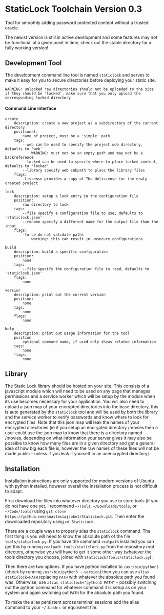 # StaticLock Toolchain Version 0.3

Tool for smoothly adding password protected content without a trusted oracle.

The newist version is still in active development and some features may not be functional at a given point in time, check out the stable directory for a fully working version!

## Development Tool

The development command line tool is named `staticlock` and serves to make it easy for you to secure directories before deploying your static site.

    WARNING: unlocked raw directories should not be uploaded to the site if they should be 'locked', make sure that you only upload the corresponding locked directory

#### Command Line Interface

    create
        description: create a new project as a subdirectory of the current directory
        positional:
            name of project, must be a 'simple' path
        tags:
            --web can be used to specify the project web directory, defaults to 'web'
                WARNING: must not be an empty path and may not be a backreference
            --locked can be used to specify where to place locked content, defaults to 'locked'
            --library specify web subpath to place the library files
        flags:
            -liscense provides a copy of The Unliscense for the newly created project
    
    lock
        description: setup a lock entry in the configuration file
        position:
            raw directory to lock
        tags:
            --file specify a configuration file to use, defaults to 'staticlock.json'
            --rename specify a different name for the output file than the input
        flags:
            -force do not validate paths
                warning: this can result in unsecure configurations

    build
        description: build a specific configuration
        position:
            none
        tags:
            --file specify the configuration file to read, defaults to 'staticlock.json'
        flags:
            none
    
    version
        description: print out the current version
        position:
            none
        tags:
            none
        flags:
            none
    
    help
        description: print out usage information for the tool
        position
            optional command name, if used only shows related information
        tags:
            none
        flags:
            none

## Library

The Static Lock library should be hosted on your site. This consists of a javascript module which will need to be used on any page that manages permissions and a service worker which will be setup by the module when its use becomes necessary for your application. You will also need to upload a json map of your encrypted directories into the base directory, this is auto generated by the `staticlock` tool and will be used by both the library and the service worker to verify passwords and know where to look for encrypted files. Note that this json map will leak the names of your encrypted directories (ie if you setup an encrypted directory /movies then a user could use the json map to know that there is a directory named /movies, depending on what information your server gives it may also be possible to know how many files are in a given directory and get a general idea of how big each file is, however the raw names of these files will not be made public - unless if you leak it yourself in an unencrypted directory).

## Installation 

Installation instructions are only supported for modern versions of Ubuntu with python installed, however overall the installation process is not difficult to adapt. 

First download the files into whatever directory you use to store tools (if you do not have one yet, I recommend `~/Tools`, `~/Downloads/tools`, or `~/Code/tools`) using `git clone https://github.com/anastasiajsokol/StaticLock.git`. Then enter the downloaded repository using `cd StaticLock`.

There are a couple ways to properly alias the `staticlock` command. The first thing is you will need to know the absolute path of the file `tools/staticlock.py`. If you have the command `realpath` installed you can get this by running `realpath tools/staticlock.py` from the repository root directory, otherwise you will have to get it some other way (whatever the tools directory you choose, joined with `StaticLock/tools/staticlock.py`).

Then there are two options. If you have python installed to `/usr/bin/python3` (check by running `/usr/bin/python3 --version`) then you can use `alias staticlock=PATH` replacing `PATH` with whatever the absolute path you found was. Otherwise, use `alias staticlock="python3 PATH"` - possibly switching out the python command for whatever command it is setup as on your system and again switching out `PATH` for the absolute path you found.

To make the alias persistent across terminal sessions add the alias command to your `~/.bashrc` or equivalent file.
